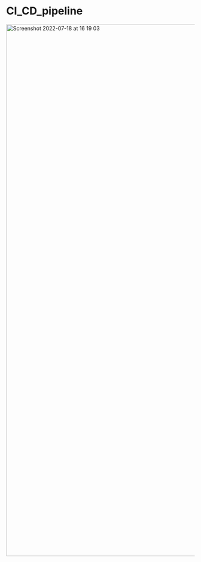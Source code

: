 # CI_CD_pipeline

<img width="1423" alt="Screenshot 2022-07-18 at 16 19 03" src="https://user-images.githubusercontent.com/83006335/179532298-5426eff8-6500-4b2f-8480-e3ce0cd10f7c.png">
